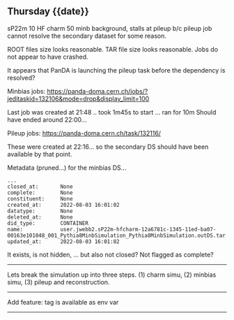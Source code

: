 ## Thursday {{date}}

sP22m 10 HF charm 50 minb background, stalls at pileup b/c pileup job cannot resolve the secondary dataset for some reason.

ROOT files size looks reasonable.  TAR file size looks reasonable.  Jobs do not appear to have crashed.  

It appears that PanDA is launching the pileup task before the dependency is resolved?

Minbias jobs:
https://panda-doma.cern.ch/jobs/?jeditaskid=132106&mode=drop&display_limit=100

Last job was created at 21:48 .. took 1m45s to start ... ran for 10m  Should have ended around 22:00...

Pileup jobs:
https://panda-doma.cern.ch/task/132116/

These were created at 22:16... so the secondary DS should have been available by that point.

Metadata (pruned...) for the minbias DS...
```
...
closed_at:       None
complete:        None
constituent:     None
created_at:      2022-08-03 16:01:02
datatype:        None
deleted_at:      None
did_type:        CONTAINER
name:            user.jwebb2.sP22m-hfcharm-12a6781c-1345-11ed-ba07-00163e101048_001_Pythia8MinbSimulation_Pythia8MinbSimulation.outDS.tar
updated_at:      2022-08-03 16:01:02
```

It exists, is not hidden, ... but also not closed?  Not flagged as complete?

----

Lets break the simulation up into three steps.  (1) charm simu, (2) minbias simu, (3) pileup and reconstruction.

----

Add feature: tag is available as env var

----


